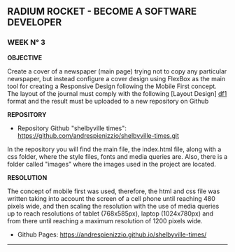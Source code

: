 ## RADIUM ROCKET - BECOME A SOFTWARE DEVELOPER

### WEEK N° 3

**OBJECTIVE**

Create a cover of a newspaper (main page) trying not to copy any particular newspaper, but instead configure a cover design using FlexBox as the main tool for creating a Responsive Design following the Mobile First concept.
The layout of the journal must comply with the following [Layout Design] [df1] format and the result must be uploaded to a new repository on Github 

**REPOSITORY**

* Repository Github "shelbyville times":
https://github.com/andrespienizzio/shelbyville-times.git

In the repository you will find the main file, the index.html file, along with a css folder, where the style files, fonts and media queries are. Also, there is a folder called "images" where the images used in the project are located.

**RESOLUTION**

The concept of mobile first was used, therefore, the html and css file was written taking into account the screen of a cell phone until reaching 480 pixels wide, and then scaling the resolution with the use of media queries up to reach resolutions of tablet (768x585px), laptop (1024x780px) and from there until reaching a maximum resolution of 1200 pixels wide.

* Github Pages: https://andrespienizzio.github.io/shelbyville-times/

   [df1]: <https://www.w3schools.com/css/css_website_layout.asp>
---
